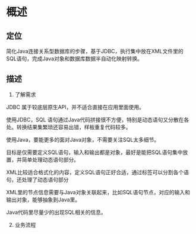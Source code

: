 # 概述




##  定位

简化Java连接关系型数据库的步骤，基于JDBC，执行集中放在XML文件里的SQL语句，完成Java对象和数据库数据半自动化映射转换。

##  描述 

1.  了解需求

JDBC 属于较底层原生API，并不适合直接在应用里面使用。

使用JDBC，SQL 语句通过Java代码拼接很不方便，特别是动态语句又分散在各处。转换结果集繁琐还容易出错，样板重复代码较多。

使用Java，要能更多的面对Java对象，不需要关注SQL太多细节。

目标是仅需要定义SQL语句，输入和输出都是对象，最好是能把SQL语句集中放置，并简单处理动态语句部分。

XML比较适合格式化的内容，定义SQL语句正好合适，通过标签可以分割各个语句，还处理了动态语句部分

XML里的节点信息需要与Java对象关联起来，比如SQL语句节点，对应的输入和输出对象，能够抽象到Java里。

Java代码里尽量少的出现SQL相关的信息。

2.  业务流程





